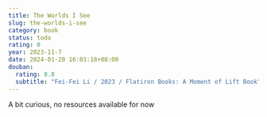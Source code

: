 ```yaml
---
title: The Worlds I See
slug: the-worlds-i-see
category: book
status: todo
rating: 0
year: 2023-11-7
date: 2024-01-20 16:03:18+08:00
douban:
  rating: 8.8
  subtitle: "Fei-Fei Li / 2023 / Flatiron Books: A Moment of Lift Book"
---
```


A bit curious, no resources available for now
